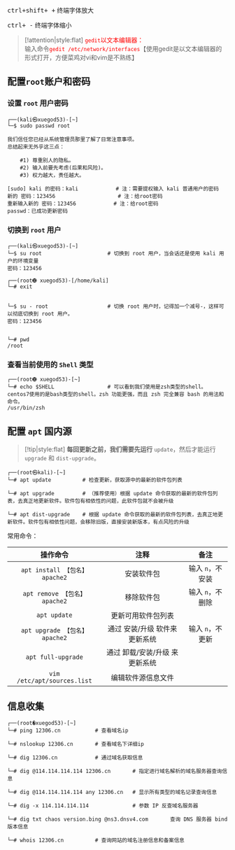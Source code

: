 
<kbd>ctrl+shift+ +</kbd> 终端字体放大 

<kbd>ctrl+ -</kbd> 终端字体缩小

> [!attention|style:flat]
> <span style='color: red'>`gedit`以文本编辑器： </span><br/>
> 输入命令<span style='color: red'>`gedit /etc/network/interfaces`</span>【使用gedit是以文本编辑器的形式打开，方便菜鸡对vi和vim是不熟练】


## 配置`root`账户和密码

### 设置 `root` 用户密码

```kali  
┌──(kali㉿xuegod53)-[~] 
└─$ sudo passwd root

我们信任您已经从系统管理员那里了解了日常注意事项。 
总结起来无外乎这三点：

	#1) 尊重别人的隐私。 
	#2) 输入前要先考虑(后果和风险)。 
	#3) 权力越大，责任越大。 

[sudo] kali 的密码：kali			# 注：需要提权输入 kali 普通用户的密码 
新的 密码：123456				    # 注：给root密码
重新输入新的 密码：123456			# 注：给root密码
passwd：已成功更新密码
```

### 切换到 `root` 用户

```kali  
┌──(kali㉿xuegod53)-[~] 
└─$ su root 					# 切换到 root 用户，当会话还是使用 kali 用户的环境变量 
密码：123456

┌──(root➓ xuegod53)-[/home/kali] 
└─# exit


└─$ su - root 					# 切换 root 用户时，记得加一个减号-，这样可以彻底切换到 root 用户。 
密码：123456


└─# pwd
/root
```

### 查看当前使用的 `Shell` 类型

```kali  
┌──(root➓ xuegod53)-[~] 
└─# echo $SHELL					# 可以看到我们使用是zsh类型的shell。centos7使用的是bash类型的shell。zsh 功能更强，而且 zsh 完全兼容 bash 的用法和命令。
/usr/bin/zsh
```


## 配置 `apt` 国内源

> [!tip|style:flat]
> **每回更新之前，我们需要先运行** `update`，然后才能运行 `upgrade` 和 `dist-upgrade`。


```kali
┌──(root㉿kali)-[~]
└─# apt update 			# 检查更新，获取源中的最新的软件包列表

└─# apt upgrade 		# （推荐使用）根据 update 命令获取的最新的软件包列表，去真正地更新软件。软件包有相依性的问题，此软件包就不会被升级

└─# apt dist-upgrade 	# 根据 update 命令获取的最新的软件包列表，去真正地更新软件。软件包有相依性问题，会移除旧版，直接安装新版本，有点风险的升级
```

常用命令：

| 操作命令  				  	  | 注释                        | 备注             |
| :-------------------------: | :-------------------------: | :-------------: |
| `apt install 【包名】apache2`| 安装软件包  				    | 输入 `n`，不安装 |
| `apt remove 【包名】apache2` | 移除软件包                   | 输入 `n`，不删除 |
| `apt update`    	 		  | 更新可用软件包列表      	    | 				  |
| `apt upgrade 【包名】apache2`| 通过 安装/升级 软件来更新系统  | 输入 `n`，不更新 |
| `apt full-upgrade`  		  | 通过 卸载/安装/升级 来更新系统 |				 |
| `vim /etc/apt/sources.list` | 编辑软件源信息文件			| 				 |


## 信息收集

```kali
┌──(root�xuegod53)-[~] 
└─# ping 12306.cn			# 查看域名ip

└─# nslookup 12306.cn		# 查看域名下详细ip

└─# dig 12306.cn			# 通过域名获取信息

└─# dig @114.114.114.114 12306.cn		# 指定进行域名解析的域名服务器查询信息

└─# dig @114.114.114.114 any 12306.cn	# 显示所有类型的域名记录查询信息

└─# dig -x 114.114.114.114				# 参数 IP 反查域名服务器

└─# dig txt chaos version.bing @ns3.dnsv4.com		查询 DNS 服务器 bind 版本信息

└─# whois 12306.cn			# 查询网站的域名注册信息和备案信息
```